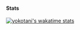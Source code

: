 #### Stats
[![yokotani's wakatime stats](https://github-readme-stats.vercel.app/api?username=yukiyokotani&bg_color=30,d9afd9,97d9e1&title_color=fff&text_color=fff)](https://github.com/anuraghazra/github-readme-stats)
